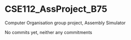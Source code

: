 # CSE112_AssProject_B75
Computer Organisation group project, Assembly Simulator


No commits yet, neither any commitments
